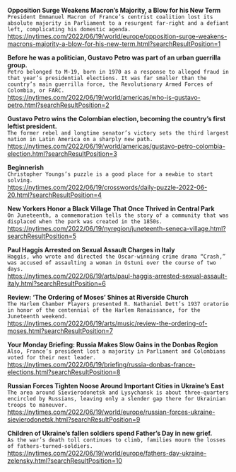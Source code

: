 **Opposition Surge Weakens Macron’s Majority, a Blow for his New Term**\
`President Emmanuel Macron of France’s centrist coalition lost its absolute majority in Parliament to a resurgent far-right and a defiant left, complicating his domestic agenda.`\
https://nytimes.com/2022/06/19/world/europe/opposition-surge-weakens-macrons-majority-a-blow-for-his-new-term.html?searchResultPosition=1

**Before he was a politician, Gustavo Petro was part of an urban guerrilla group.**\
`Petro belonged to M-19, born in 1970 as a response to alleged fraud in that year’s presidential elections. It was far smaller than the country’s main guerrilla force, the Revolutionary Armed Forces of Colombia, or FARC.`\
https://nytimes.com/2022/06/19/world/americas/who-is-gustavo-petro.html?searchResultPosition=2

**Gustavo Petro wins the Colombian election, becoming the country’s first leftist president.**\
`The former rebel and longtime senator’s victory sets the third largest nation in Latin America on a sharply new path.`\
https://nytimes.com/2022/06/19/world/americas/gustavo-petro-colombia-election.html?searchResultPosition=3

**Beginnerish**\
`Christopher Youngs’s puzzle is a good place for a newbie to start solving.`\
https://nytimes.com/2022/06/19/crosswords/daily-puzzle-2022-06-20.html?searchResultPosition=4

**New Yorkers Honor a Black Village That Once Thrived in Central Park**\
`On Juneteenth, a commemoration tells the story of a community that was displaced when the park was created in the 1850s.`\
https://nytimes.com/2022/06/19/nyregion/juneteenth-seneca-village.html?searchResultPosition=5

**Paul Haggis Arrested on Sexual Assault Charges in Italy**\
`Haggis, who wrote and directed the Oscar-winning crime drama “Crash,” was accused of assaulting a woman in Ostuni over the course of two days.`\
https://nytimes.com/2022/06/19/arts/paul-haggis-arrested-sexual-assault-italy.html?searchResultPosition=6

**Review: ‘The Ordering of Moses’ Shines at Riverside Church**\
`The Harlem Chamber Players presented R. Nathaniel Dett’s 1937 oratorio in honor of the centennial of the Harlem Renaissance, for the Juneteenth weekend.`\
https://nytimes.com/2022/06/19/arts/music/review-the-ordering-of-moses.html?searchResultPosition=7

**Your Monday Briefing: Russia Makes Slow Gains in the Donbas Region**\
`Also, France’s president lost a majority in Parliament and Colombians voted for their next leader.`\
https://nytimes.com/2022/06/19/briefing/russia-donbas-france-elections.html?searchResultPosition=8

**Russian Forces Tighten Noose Around Important Cities in Ukraine’s East**\
`The area around Sievierodonetsk and Lysychansk is about three-quarters encircled by Russians, leaving only a slender gap there for Ukrainian troops to maneuver.`\
https://nytimes.com/2022/06/19/world/europe/russian-forces-ukraine-sievierodonetsk.html?searchResultPosition=9

**Children of Ukraine’s fallen soldiers spend Father’s Day in new grief.**\
`As the war’s death toll continues to climb, families mourn the losses of fathers-turned-soldiers.`\
https://nytimes.com/2022/06/19/world/europe/fathers-day-ukraine-zelensky.html?searchResultPosition=10

